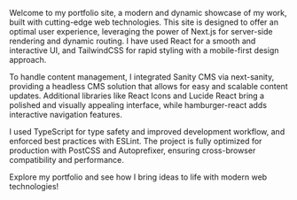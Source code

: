 Welcome to my portfolio site, a modern and dynamic showcase of my work, built with cutting-edge web technologies. This site is designed to offer an optimal user experience, leveraging the power of Next.js for server-side rendering and dynamic routing. I have used React for a smooth and interactive UI, and TailwindCSS for rapid styling with a mobile-first design approach.

To handle content management, I integrated Sanity CMS via next-sanity, providing a headless CMS solution that allows for easy and scalable content updates. Additional libraries like React Icons and Lucide React bring a polished and visually appealing interface, while hamburger-react adds interactive navigation features.

I used TypeScript for type safety and improved development workflow, and enforced best practices with ESLint. The project is fully optimized for production with PostCSS and Autoprefixer, ensuring cross-browser compatibility and performance.

Explore my portfolio and see how I bring ideas to life with modern web technologies!
